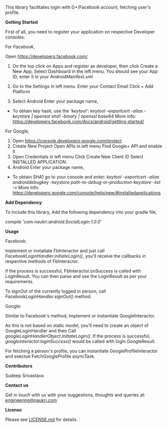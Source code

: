 This library facilitates login with G+/Facebook account, fetching user's profile.

**Getting Started**	

First of all, you need to register your application on respective Developer consoles:

For _Facebook_,

Open https://developers.facebook.com/
1. On the top click on Apps and register as developer, then click Create a New App, Select Dashboard in the left menu. You should see your App ID, enter it in your AndroidManifest.xml

    <meta-data
        android:name="com.facebook.sdk.ApplicationId"
        android:value="**App ID**"
    />
2. Go to the Settings in left menu. Enter your Contact Email Click + Add Platform 
3. Select Android Enter your package name,
* To obtain key hash, use the *'keytool': keytool -exportcert -alias -keystore | openssl sha1 -binary | openssl base64*
More info: https://developers.facebook.com/docs/android/getting-started/

For Google,

1. Open https://console.developers.google.com/project 
2. Create New Project Open APIs in left menu Find Google+ API and enable it 
3. Open Credentials in left menu Click Create New Client ID Select INSTALLED APPLICATION.
4. Android Enter your package name,
* To obtain SHA1 go to your console and enter: 
*keytool -exportcert -alias androiddebugkey -keystore path-to-debug-or-production-keystore -list -v*
More Info: https://developers.google.com/console/help/new/#installedapplications

**Add Dependency**

To include this library, Add the following dependency into your gradle file,

_compile 'com.naukri.android:SocialLogin:1.0.0'_

**Usage**

Facebook:

Implement or instatiate FbInteractor and just call *FacebookLoginHandler.initiateLogin()*, you'll receive the callbacks in respective methods of FbInteractor. 

If the process is successful, FbInteractor.onSuccess is called with LoginResult. You can then parse and use the LoginResult as per your requirements.

To signOut of the currently logged in person, call *FacebookLoginHandler.signOut(*) method.

Google:

Similar to Facebook's method, Implement or instantiate GoogleInteractor.

As this is not based on static model, you'll need to create an object of GoogleLoginHandler and then Call *googleLoginHandlerObject.initiateLogin()*. If the process is successful, *googleinteractor.loginSuccess()* would be called with login GoogleResult.

For fetching a person's profile, you can instantiate GoogleProfileInteractor and exectue FetchGoogleProfile asyncTask.

**Contributors**

Sudeep Srivastava

**Contact us**

Get in touch with us with your suggestions, thoughts and queries at: engineering@naukri.com

**License**

Please see [LICENSE.md](LICENSE.md) for details.

